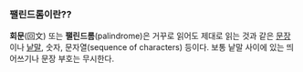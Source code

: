 ### 팰린드롬이란??

**회문**(回文) 또는 **팰린드롬**(palindrome)은 거꾸로 읽어도 제대로 읽는 것과 같은 [문장](https://ko.wikipedia.org/wiki/문장)이나 [낱말](https://ko.wikipedia.org/wiki/낱말), 숫자, 문자열(sequence of characters) 등이다. 보통 낱말 사이에 있는 띄어쓰기나 문장 부호는 무시한다.


